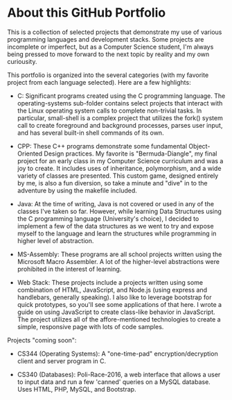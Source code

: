 # About this GitHub Portfolio

This is a collection of selected projects that demonstrate my use of various programming languages and development stacks. Some projects are incomplete or imperfect, but as a Computer Science student, I'm always being pressed to move forward to the next topic by reality and my own curiousity.

This portfolio is organized into the several categories (with my favorite project from each language selected). Here are a few highlights:

* C: Significant programs created using the C programming language. The operating-systems sub-folder contains select projects that interact with the Linux operating system calls to complete non-trivial tasks. In particular, small-shell is a complex project that utilizes the fork() system call to create foreground and background processes, parses user input, and has several built-in shell commands of its own.

* CPP: These C++ programs demonstrate some fundamental Object-Oriented Design practices. My favorite is "Bermuda-Diangle", my final project for an early class in my Computer Science curriculum and was a joy to create. It includes uses of inheritance, polymorphism, and a wide variety of classes are presented. This custom game, designed entirely by me, is also a fun diversion, so take a minute and "dive" in to the adventure by using the makefile included.

* Java: At the time of writing, Java is not covered or used in any of the classes I've taken so far. However, while learning Data Structures using the C programming language (University's choice), I decided to implement a few of the data structures as we went to try and expose myself to the language and learn the structures while programming in higher level of abstraction.

* MS-Assembly: These programs are all school projects written using the Microsoft Macro Assembler. A lot of the higher-level abstractions were prohibited in the interest of learning.

* Web Stack: These projects include a projects written using some combination of HTML, JavaScript, and Node.js (using express and handlebars, generally speaking). I also like to leverage bootstrap for quick prototypes, so you'll see some applications of that here. I wrote a guide on using JavaScript to create class-like behavior in JavaScript. The project utilizes all of the affore-mentioned technologies to create a simple, responsive page with lots of code samples. 


Projects "coming soon":

* CS344 (Operating Systems): A "one-time-pad" encryption/decryption client and server program in C.

* CS340 (Databases): Poli-Race-2016, a web interface that allows a user to input data and run a few 'canned' queries on a MySQL database. Uses HTML, PHP, MySQL, and Bootstrap. 
